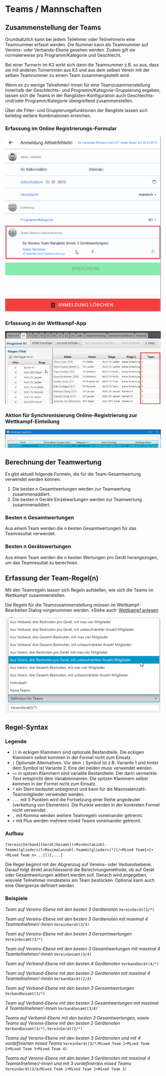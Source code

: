 # Teams / Mannschaften

## Zusammenstellung der Teams

Grundsätzlich kann bei jedem Teilehmer oder Teilnehmerin eine Teamnummer erfasst werden.
Die Nummer kann als Teamnummer auf Vereins- oder Verbands-Ebene gesehen werden.
Zudem gilt sie normalerweise pro Programm/Kategorie und Geschlecht.

Bei einer Turnerin im K3 wirkt sich dann die Teamnummer z.B. so aus, dass
sie mit anderen Turnerinnen aus K3 und aus dem selben Verein mit der selben Teamnummer 
zu einem Team zusammengestellt wird.

Wenn es zu wenige Telnehmer/-Innen für eine Teamzusammenstellung innerhalb der
Geschlechts- und Programm/Kategorie-Gruppierung ergeben, lassen sich die
Teams in der Ranglisten-Konfiguration auch Geschlechts- und/oder Programm/Kategorie übergreifend
zusammenstellen.

Über die Filter- und Gruppierungsfunktionen der Rangliste lassen sich beliebig weitere
Kombinationen erreichen.

### Erfassung im Online Registrierungs-Formular

![](/assets/team-assignement-online-reg.png)

### Erfassung in der Wettkampf-App

![](/assets/team-assignements-column.png)

### Aktion für Synchronisierung Online-Registrierung zur Wettkampf-Einteilung

![](/assets/team-snc.png)

## Berechnung der Teamwertung

Es gibt aktuell folgende Formeln, die für die Team-Gesamtwertung verwendet werden können:

1. Die besten n Gesamtwertungen werden zur Teamwertung zusammenaddiert.
2. Die besten n Geräte Einzelwertungen werden zur Teamwertung zusammenaddiert.

### Besten n Gesamtwertungen

Aus einem Team werden die n besten Gesamtwertungen für das Teamresultat verwendet.

### Besten n Gerätewertungen

Aus einem Team werden die n besten Wertungen pro Gerät herangezogen, um das Teamresultat zu berechnen.

## Erfassung der Team-Regel(n)

Mit den Teamregeln lassen sich Regeln aufstellen, wie sich die Teams im Wettkampf 
zusammenstellen.

Die Regeln für die Teamzusammenstellung müssen im Wettkampf-Bearbeiten Dialog vorgenommen werden.
»Siehe auch: [Wettkampf anlegen](../../stammdatenpflege/wettkampf_anlegen.md)

![](/assets/team-define.png)

## Regel-Syntax

### Legende

* `[]` in eckigen Klammern sind optionale Bestandteile. Die eckigen Klammern selbst kommen in der Formel nicht zum Einsatz.
* `|` Optionale Alternativen. Vor dem `|` Symbol ist z.B. Variante 1 und hinter dem Symbol ist Variante 2. Eine der beiden muss verwendet werden.
* `<>` in spitzen Klammern sind variable Bestandteile. Der darin vermerkte Text entspricht dem Variablennamen. Die spitzen Klammern selbst kommen in der Formel nicht zum Einsatz.
* `*` ein Stern bedeutet unbegrenzt und kann für die Maximalanzahl-Teammitglieder verwendet werden.
* `...` mit 3 Punkten wird die Fortsetzung einer Reihe angedeutet (verkettung von Elementen). Die Punkte werden in der konkreten Formel nicht verwendet.
* `,` mit Komma werden weitere Teamregeln voneinander getrennt.
* `+` mit Plus werden mehrere mixed Teams voneinander getrennt.

### Aufbau

`[Verein|Verband][Gerät|Gesamt](<Mindestanzahl-Teammitglieder>/[<Maximalanzahl-Teammitglieder>|*][/<Mixed Team1>[+<Mixed Team n>...]])[,...]`

Die Regel beginnt mit der Abgrenzug auf Vereins- oder Verbandsebene. Darauf folgt direkt anschliessend die Berechnungsmethode, ob auf Gerät oder Gesamtwertungen addiert werden soll.
Danach wird angegeben, wieviele Teilnehmer mindestens ein Team bestücken. Optional kann auch eine Obergrenze definiert werden.


### Beispiele

_Team auf Vereins-Ebene mit den besten 3 Gerätenoten_
`VereinGerät(3/*)`

_Team auf Vereins-Ebene mit den besten 3 Gerätenoten mit maximal 4 Teamteilnehmer/-Innen_
`VereinGerät(3/4)`

_Team auf Vereins-Ebene mit den besten 3 Gersamtwertungen_
`VereinGesamt(3/*)`

_Team auf Vereins-Ebene mit den besten 3 Gesamtwertungen mit maximal 4 Teamteilnehmer/-Innen_
`VereinGesamt(3/4)`

_Team auf Verband-Ebene mit den besten 4 Gerätenoten_
`VerbandGerät(4/*)`

_Team auf Verband-Ebene mit den besten 2 Gerätenoten mit maximal 4 Teamteilnehmer/-Innen_
`VerbandGerät(2/4)`

_Team auf Verband-Ebene mit den besten 3 Gersamtwertungen_
`VerbandGesamt(3/*)`

_Team auf Verband-Ebene mit den besten 3 Gesamtwertungen mit maximal 4 Teamteilnehmer/-Innen_
`VerbandGesamt(3/4)`

_Teams auf Verband-Ebene mit den besten 3 Gesamtwertungen, sowie Teams auf Vereins-Ebene mit den besten 2 Gerätenoten_
`VerbandGesamt(3/*),VereinGerät(2/*)`

_Teams auf Vereins-Ebene mit den besten 3 Gerätenoten und mit 4 vordefinierten mixed Teams_
`VereinGerät(3/*/Mixed Team 1+Mixed Team 2+Mixed Team 3+Mixed Team 4)`

_Teams auf Vereins-Ebene mit den besten 3 Gerätenoten mit maximal 4 Teamteilnehmer/-Innen und mit 3 vordefinierten mixed Teams_
`VereinGerät(3/4/Mixed Team 1+Mixed Team 2+Mixed Team 3)`